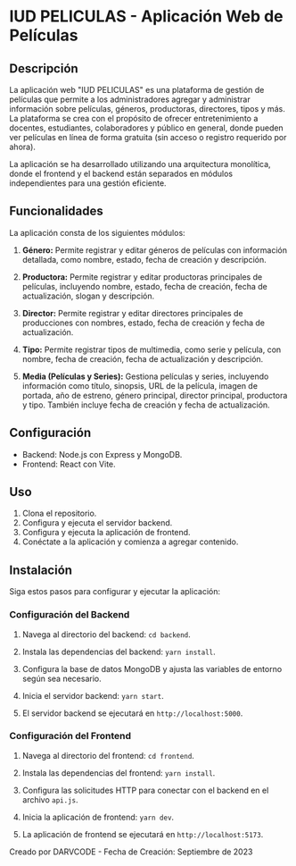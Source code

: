 # IUD PELICULAS - Aplicación Web de Películas

## Descripción

La aplicación web "IUD PELICULAS" es una plataforma de gestión de películas que permite a los administradores agregar y administrar información sobre películas, géneros, productoras, directores, tipos y más. La plataforma se crea con el propósito de ofrecer entretenimiento a docentes, estudiantes, colaboradores y público en general, donde pueden ver películas en línea de forma gratuita (sin acceso o registro requerido por ahora).

La aplicación se ha desarrollado utilizando una arquitectura monolítica, donde el frontend y el backend están separados en módulos independientes para una gestión eficiente.

## Funcionalidades

La aplicación consta de los siguientes módulos:

1. **Género:** Permite registrar y editar géneros de películas con información detallada, como nombre, estado, fecha de creación y descripción.

2. **Productora:** Permite registrar y editar productoras principales de películas, incluyendo nombre, estado, fecha de creación, fecha de actualización, slogan y descripción.

3. **Director:** Permite registrar y editar directores principales de producciones con nombres, estado, fecha de creación y fecha de actualización.

4. **Tipo:** Permite registrar tipos de multimedia, como serie y película, con nombre, fecha de creación, fecha de actualización y descripción.

5. **Media (Películas y Series):** Gestiona películas y series, incluyendo información como título, sinopsis, URL de la película, imagen de portada, año de estreno, género principal, director principal, productora y tipo. También incluye fecha de creación y fecha de actualización.

## Configuración

- Backend: Node.js con Express y MongoDB.
- Frontend: React con Vite.

## Uso

1. Clona el repositorio.
2. Configura y ejecuta el servidor backend.
3. Configura y ejecuta la aplicación de frontend.
4. Conéctate a la aplicación y comienza a agregar contenido.

## Instalación

Siga estos pasos para configurar y ejecutar la aplicación:

### Configuración del Backend

1. Navega al directorio del backend: `cd backend`.

2. Instala las dependencias del backend: `yarn install`.

3. Configura la base de datos MongoDB y ajusta las variables de entorno según sea necesario.

4. Inicia el servidor backend: `yarn start`.

5. El servidor backend se ejecutará en `http://localhost:5000`.

### Configuración del Frontend

1. Navega al directorio del frontend: `cd frontend`.

2. Instala las dependencias del frontend: `yarn install`.

3. Configura las solicitudes HTTP para conectar con el backend en el archivo `api.js`.

4. Inicia la aplicación de frontend: `yarn dev`.

5. La aplicación de frontend se ejecutará en `http://localhost:5173`.

Creado por DARVCODE - Fecha de Creación: Septiembre de 2023
